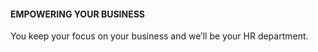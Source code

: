 #### EMPOWERING YOUR BUSINESS

You keep your focus on your business and we’ll be your HR department.

